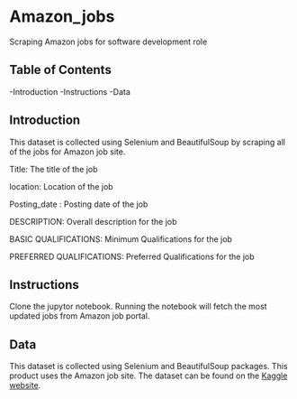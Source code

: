# Amazon_jobs
Scraping Amazon jobs for software development role

## Table of Contents

-Introduction
-Instructions
-Data

## Introduction
This dataset is collected using Selenium and BeautifulSoup by scraping all of the jobs for Amazon job site.

Title: The title of the job

location: Location of the job

Posting_date : Posting date of the job

DESCRIPTION: Overall description for the job

BASIC QUALIFICATIONS: Minimum Qualifications for the job

PREFERRED QUALIFICATIONS: Preferred Qualifications for the job

## Instructions
Clone the jupytor notebook. Running the notebook will fetch the most updated jobs from Amazon job portal.


## Data

This dataset is collected using Selenium and BeautifulSoup packages. This product uses the Amazon job site. The dataset can be found on the [Kaggle website]( https://www.kaggle.com/atahmasb/amazon-jobs-analysis).


